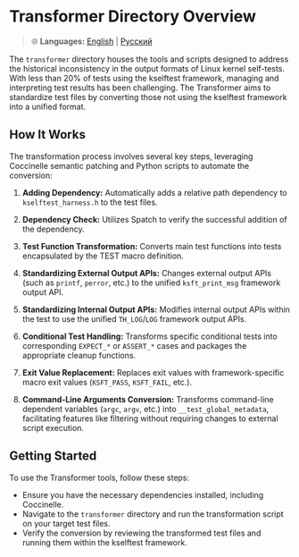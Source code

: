 # Transformer Directory Overview

> 🌐 **Languages:** [English](./README.md) | [Русский](./README_ru.md)

The `transformer` directory houses the tools and scripts designed to address the historical inconsistency in the output formats of Linux kernel self-tests. With less than 20% of tests using the kselftest framework, managing and interpreting test results has been challenging. The Transformer aims to standardize test files by converting those not using the kselftest framework into a unified format.

## How It Works

The transformation process involves several key steps, leveraging Coccinelle semantic patching and Python scripts to automate the conversion:

1. **Adding Dependency:** Automatically adds a relative path dependency to `kselftest_harness.h` to the test files.

2. **Dependency Check:** Utilizes Spatch to verify the successful addition of the dependency.

3. **Test Function Transformation:** Converts main test functions into tests encapsulated by the TEST macro definition.

4. **Standardizing External Output APIs:** Changes external output APIs (such as `printf`, `perror`, etc.) to the unified `ksft_print_msg` framework output API.

5. **Standardizing Internal Output APIs:** Modifies internal output APIs within the test to use the unified `TH_LOG`/`LOG` framework output APIs.

6. **Conditional Test Handling:** Transforms specific conditional tests into corresponding `EXPECT_*` or `ASSERT_*` cases and packages the appropriate cleanup functions.

7. **Exit Value Replacement:** Replaces exit values with framework-specific macro exit values (`KSFT_PASS`, `KSFT_FAIL`, etc.).

8. **Command-Line Arguments Conversion:** Transforms command-line dependent variables (`argc`, `argv`, etc.) into `__test_global_metadata`, facilitating features like filtering without requiring changes to external script execution.

## Getting Started

To use the Transformer tools, follow these steps:

- Ensure you have the necessary dependencies installed, including Coccinelle.
- Navigate to the `transformer` directory and run the transformation script on your target test files.
- Verify the conversion by reviewing the transformed test files and running them within the kselftest framework.